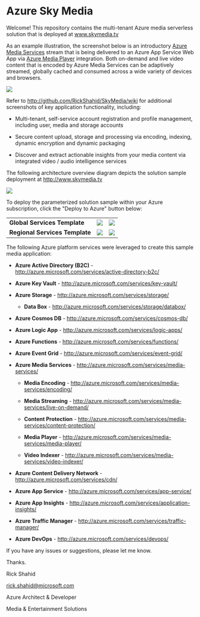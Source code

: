# Azure Sky Media

Welcome! This repository contains the multi-tenant Azure media serverless solution that is deployed at www.skymedia.tv

As an example illustration, the screenshot below is an introductory <a href="http://azure.microsoft.com/services/media-services/" target="_blank">Azure Media Services</a> stream that is being delivered to an Azure App Service Web App via <a href="http://azure.microsoft.com/services/media-services/media-player/" target="_blank">Azure Media Player</a> integration. Both on-demand and live video content that is encoded by Azure Media Services can be adaptively streamed, globally cached and consumed across a wide variety of devices and browsers.

![](https://skymedia.azureedge.net/docs/01.10-ApplicationIntroduction.png)

Refer to http://github.com/RickShahid/SkyMedia/wiki for additional screenshots of key application functionality, including:

* Multi-tenant, self-service account registration and profile management, including user, media and storage accounts

* Secure content upload, storage and processing via encoding, indexing, dynamic encryption and dynamic packaging

* Discover and extract actionable insights from your media content via integrated video / audio intelligence services

The following architecture overview diagram depicts the solution sample deployment at http://www.skymedia.tv

![](https://skymedia.azureedge.net/docs/02.12-SolutionArchitecture.png)

To deploy the parameterized solution sample within your Azure subscription, click the "Deploy to Azure" button below:

<table>
  <tr>
    <td>
      <b>Global Services Template</b>
    </td>
    <td>
      <a href="https://portal.azure.com/#create/Microsoft.Template/uri/https%3A%2F%2Fraw.githubusercontent.com%2FRickShahid%2FSkyMedia%2Fmaster%2FResourceManager%2FTemplate.Global.json" title="Deploy Global Services" target="_blank"><img src="http://azuredeploy.net/deploybutton.png"></a>
    </td>
    <td>
      <a href="http://armviz.io/#/?load=https%3A%2F%2Fraw.githubusercontent.com%2FRickShahid%2FSkyMedia%2Fmaster%2FResourceManager%2FTemplate.Global.json" title="Visualize Global Services" target="_blank"><img src="http://armviz.io/visualizebutton.png"></a>
    </td>
  </tr>
  <tr>
    <td>
      <b>Regional Services Template</b>
    </td>
    <td>
      <a href="https://portal.azure.com/#create/Microsoft.Template/uri/https%3A%2F%2Fraw.githubusercontent.com%2FRickShahid%2FSkyMedia%2Fmaster%2FResourceManager%2FTemplate.Regional.json" title="Deploy Regional Services" target="_blank"><img src="http://azuredeploy.net/deploybutton.png"></a>
    </td>
    <td>
      <a href="http://armviz.io/#/?load=https%3A%2F%2Fraw.githubusercontent.com%2FRickShahid%2FSkyMedia%2Fmaster%2FResourceManager%2FTemplate.Regional.json" title="Visualize Regional Services" target="_blank"><img src="http://armviz.io/visualizebutton.png"></a>
    </td>
  </tr>
</table>

The following Azure platform services were leveraged to create this sample media application:

* **Azure Active Directory (B2C)** - http://azure.microsoft.com/services/active-directory-b2c/

* **Azure Key Vault** - http://azure.microsoft.com/services/key-vault/

* **Azure Storage** - http://azure.microsoft.com/services/storage/

  * **Data Box** - http://azure.microsoft.com/services/storage/databox/

* **Azure Cosmos DB** - http://azure.microsoft.com/services/cosmos-db/

* **Azure Logic App** - http://azure.microsoft.com/services/logic-apps/

* **Azure Functions** - http://azure.microsoft.com/services/functions/

* **Azure Event Grid** - http://azure.microsoft.com/services/event-grid/

* **Azure Media Services** - http://azure.microsoft.com/services/media-services/

  * **Media Encoding** - http://azure.microsoft.com/services/media-services/encoding/

  * **Media Streaming** - http://azure.microsoft.com/services/media-services/live-on-demand/

  * **Content Protection** - http://azure.microsoft.com/services/media-services/content-protection/
  
  * **Media Player** - http://azure.microsoft.com/services/media-services/media-player/
  
  * **Video Indexer** - http://azure.microsoft.com/services/media-services/video-indexer/

* **Azure Content Delivery Network** - http://azure.microsoft.com/services/cdn/

* **Azure App Service** - http://azure.microsoft.com/services/app-service/

* **Azure App Insights** - http://azure.microsoft.com/services/application-insights/

* **Azure Traffic Manager** - http://azure.microsoft.com/services/traffic-manager/

* **Azure DevOps** - http://azure.microsoft.com/services/devops/

If you have any issues or suggestions, please let me know.

Thanks.

Rick Shahid

rick.shahid@microsoft.com

Azure Architect & Developer

Media & Entertainment Solutions
